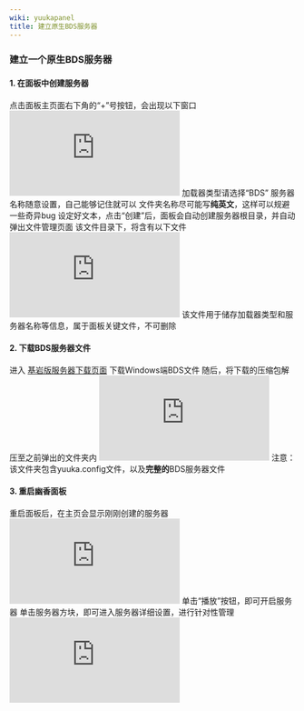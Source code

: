 ```yaml
---
wiki: yuukapanel
title: 建立原生BDS服务器
---
```


### 建立一个原生BDS服务器

#### 1. 在面板中创建服务器

点击面板主页面右下角的“+”号按钮，会出现以下窗口
![img](https://lfs.k.topthink.com/lfs/44d4a75e6b460d0c61c43def02822df313a7b83ce7faf2cf7ab6e1ee4f07453a.dat)
加载器类型请选择“BDS”
服务器名称随意设置，自己能够记住就可以
文件夹名称尽可能写**纯英文**，这样可以规避一些奇异bug
设定好文本，点击“创建”后，面板会自动创建服务器根目录，并自动弹出文件管理页面
该文件目录下，将含有以下文件
![img](https://lfs.k.topthink.com/lfs/e8457dbaaca6d9a8169da08f766e11b2f7924676a168c811d53e9e1f8825281e.dat)
该文件用于储存加载器类型和服务器名称等信息，属于面板关键文件，不可删除

#### 2. 下载BDS服务器文件

进入 [基岩版服务器下载页面](https://www.minecraft.net/zh-hans/download/server/bedrock) 下载Windows端BDS文件
随后，将下载的压缩包解压至之前弹出的文件夹内
![img](https://lfs.k.topthink.com/lfs/4613ed5a527397fb45cb54e51c22d6084b3229f1b245b20f22a946dd1f78b2b1.dat)
注意：该文件夹包含yuuka.config文件，以及**完整的**BDS服务器文件

#### 3. 重启幽香面板

重启面板后，在主页会显示刚刚创建的服务器
![img](https://lfs.k.topthink.com/lfs/74c5f94081e586a8b94efae0736f77c9a2a2d4e7a0d175d3bff0b0e414fec5f8.dat)
单击“播放”按钮，即可开启服务器
单击服务器方块，即可进入服务器详细设置，进行针对性管理
![img](https://lfs.k.topthink.com/lfs/a660a164e2048f9c9a69be882955fa0c401273d13906a07f0b65c3e1a8b708a5.dat)
